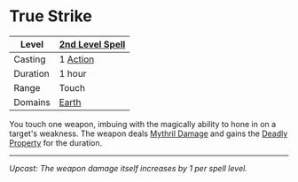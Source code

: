 # True Strike

| Level    | [2nd Level Spell](2nd%20Level%20Spells.md)          |
| -------- | --------------------------------------------------- |
| Casting  | 1 [Action](../../../../Game%20Procedures/Core%20Procedures/Action.md) |
| Duration | 1 hour                                              |
| Range    | Touch                                               |
| Domains  | [Earth](../../Spell%20Domains/Earth.md)          |

You touch one weapon, imbuing with the magically ability to hone in on a target's weakness. The weapon deals [Mythril Damage](../../../../Game%20Procedures/Combat/Damage%20Types/Mythril%20Damage.md) and gains the [Deadly Property](../../../../Items%20and%20Gear/Weapon%20Properties/Deadly%20Property.md) for the duration.

---
*Upcast: The weapon damage itself increases by 1 per spell level.*
